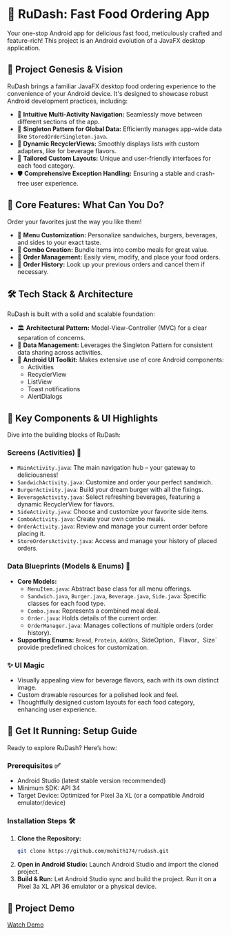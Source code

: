 # 🍔 RuDash: Fast Food Ordering App 

Your one-stop Android app for delicious fast food, meticulously crafted and feature-rich! This project is an Android evolution of a JavaFX desktop application.

## 🚀 Project Genesis & Vision

RuDash brings a familiar JavaFX desktop food ordering experience to the convenience of your Android device. It's designed to showcase robust Android development practices, including:

*   📱 **Intuitive Multi-Activity Navigation:** Seamlessly move between different sections of the app.
*   🧩 **Singleton Pattern for Global Data:** Efficiently manages app-wide data like `StoredOrderSingleton.java`.
*   📜 **Dynamic RecyclerViews:** Smoothly displays lists with custom adapters, like for beverage flavors.
*   🎨 **Tailored Custom Layouts:** Unique and user-friendly interfaces for each food category.
*   🛡️ **Comprehensive Exception Handling:** Ensuring a stable and crash-free user experience.

## 🌟 Core Features: What Can You Do?

Order your favorites just the way you like them!

*   🥪 **Menu Customization:** Personalize sandwiches, burgers, beverages, and sides to your exact taste.
*   🥤 **Combo Creation:** Bundle items into combo meals for great value.
*   🛒 **Order Management:** Easily view, modify, and place your food orders.
*   📜 **Order History:** Look up your previous orders and cancel them if necessary.

## 🛠️ Tech Stack & Architecture

RuDash is built with a solid and scalable foundation:

*   🏛️ **Architectural Pattern:** Model-View-Controller (MVC) for a clear separation of concerns.
*   💾 **Data Management:** Leverages the Singleton Pattern for consistent data sharing across activities.
*   📱 **Android UI Toolkit:** Makes extensive use of core Android components:
    *   Activities
    *   RecyclerView
    *   ListView
    *   Toast notifications
    *   AlertDialogs

## 🧩 Key Components & UI Highlights

Dive into the building blocks of RuDash:

### Screens (Activities) 📱
*   `MainActivity.java`: The main navigation hub – your gateway to deliciousness!
*   `SandwichActivity.java`: Customize and order your perfect sandwich.
*   `BurgerActivity.java`: Build your dream burger with all the fixings.
*   `BeverageActivity.java`: Select refreshing beverages, featuring a dynamic RecyclerView for flavors.
*   `SideActivity.java`: Choose and customize your favorite side items.
*   `ComboActivity.java`: Create your own combo meals.
*   `OrderActivity.java`: Review and manage your current order before placing it.
*   `StoreOrdersActivity.java`: Access and manage your history of placed orders.

### Data Blueprints (Models & Enums) 🧱
*   **Core Models:**
    *   `MenuItem.java`: Abstract base class for all menu offerings.
    *   `Sandwich.java`, `Burger.java`, `Beverage.java`, `Side.java`: Specific classes for each food type.
    *   `Combo.java`: Represents a combined meal deal.
    *   `Order.java`: Holds details of the current order.
    *   `OrderManager.java`: Manages collections of multiple orders (order history).
*   **Supporting Enums:** `Bread`, `Protein`, `AddOns`, SideOption`, `Flavor`, `Size` provide predefined choices for customization.

### ✨ UI Magic
*   Visually appealing view for beverage flavors, each with its own distinct image.
*   Custom drawable resources for a polished look and feel.
*   Thoughtfully designed custom layouts for each food category, enhancing user experience.

## 🚀 Get It Running: Setup Guide

Ready to explore RuDash? Here’s how:

### Prerequisites ✅
*   Android Studio (latest stable version recommended)
*   Minimum SDK: API 34
*   Target Device: Optimized for Pixel 3a XL (or a compatible Android emulator/device)

### Installation Steps 🛠️
1.  **Clone the Repository:**
    ```sh
    git clone https://github.com/mohith174/rudash.git 
    ```
2.  **Open in Android Studio:** Launch Android Studio and import the cloned project.
3.  **Build & Run:** Let Android Studio sync and build the project. Run it on a Pixel 3a XL API 36 emulator or a physical device.

## 📂 Project Demo
[Watch Demo](https://www.youtube.com/watch?v=abc123)



